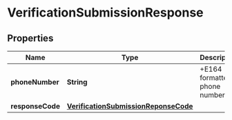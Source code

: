 

# VerificationSubmissionResponse

## Properties

Name | Type | Description | Notes
------------ | ------------- | ------------- | -------------
**phoneNumber** | **String** | +E164 formatted phone number. | 
**responseCode** | [**VerificationSubmissionReponseCode**](VerificationSubmissionReponseCode.md) |  | 



